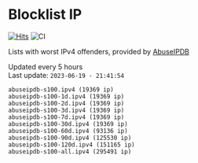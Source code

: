 # Blocklist IP

[![Hits](https://hits.seeyoufarm.com/api/count/incr/badge.svg?url=https%3A%2F%2Fgithub.com%2Fborestad%2Fblocklist-ip%2F&count_bg=%2379C83D&title_bg=%23555555&icon=&icon_color=%23E7E7E7&title=hits&edge_flat=false)](https://hits.seeyoufarm.com)  ![CI](https://img.shields.io/github/workflow/status/borestad/blocklist-ip/CI?style=flat-square)

Lists with worst IPv4 offenders, provided by [AbuseIPDB](https://www.abuseipdb.com/)

<!-- FOOTER-PLACEHOLDER -->
Updated every 5 hours<br>
Last update: `2023-06-19 - 21:41:54`
```
abuseipdb-s100.ipv4 (19369 ip)
abuseipdb-s100-1d.ipv4 (19369 ip)
abuseipdb-s100-2d.ipv4 (19369 ip)
abuseipdb-s100-3d.ipv4 (19369 ip)
abuseipdb-s100-7d.ipv4 (19369 ip)
abuseipdb-s100-30d.ipv4 (19369 ip)
abuseipdb-s100-60d.ipv4 (93136 ip)
abuseipdb-s100-90d.ipv4 (125530 ip)
abuseipdb-s100-120d.ipv4 (151165 ip)
abuseipdb-s100-all.ipv4 (295491 ip)
```
